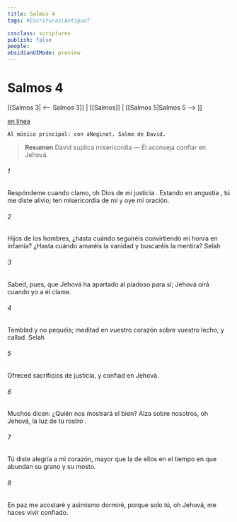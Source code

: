 ```yaml
---
title: Salmos 4
tags: #Escrituras\AntiguoT

cssclass: scriptures
publish: false
people:
obsidianUIMode: preview
---
```


# Salmos 4
[[Salmos 3| <-- Salmos 3]] | [[Salmos]] | [[Salmos 5|Salmos 5 --> ]]

[en línea](https://churchofjesuschrist.org/study/scriptures/ot/ps/4?lang=spa)

```
Al músico principal: con aNeginot. Salmo de David.
```

> __Resumen__
David suplica misericordia — Él aconseja confiar en Jehová.

###### 1 
Respóndeme
 cuando clamo, oh Dios de mi 
justicia
.
Estando
 en 
angustia
, tú me diste alivio;
ten misericordia de mí y oye mi oración.

###### 2 
Hijos de los hombres, ¿hasta cuándo seguiréis convirtiendo mi honra en infamia?
¿Hasta cuándo amaréis la 
vanidad
 y buscaréis la mentira? 
Selah

###### 3 
Sabed, pues, que Jehová ha 
apartado
 al piadoso para sí;
Jehová oirá cuando yo a él clame.

###### 4 
Temblad y no pequéis;
meditad en vuestro corazón sobre vuestro lecho, y callad. 
Selah

###### 5 
Ofreced 
sacrificios
 de justicia,
y confiad en Jehová.

###### 6 
Muchos dicen: ¿Quién nos mostrará el bien?
Alza sobre nosotros, oh Jehová, la luz de tu 
rostro
.

###### 7 
Tú diste alegría a mi corazón,
mayor que la de 
ellos
 en el tiempo en que abundan su grano y su mosto.

###### 8 
En 
paz
 me acostaré y asimismo dormiré,
porque solo tú, oh Jehová, me haces vivir confiado.

